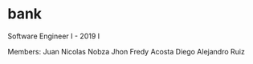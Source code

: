 # bank

Software Engineer I - 2019 I

Members:
Juan Nicolas Nobza
Jhon Fredy Acosta
Diego Alejandro Ruiz
